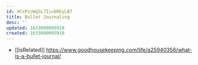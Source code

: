 ```yaml
---
id: HCxPzcWqSL7IiubREyLB7
title: Bullet Journaling
desc: ''
updated: 1633090095910
created: 1633090095910
---
```



- [[isRelated]] https://www.goodhousekeeping.com/life/a25940356/what-is-a-bullet-journal/
